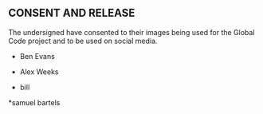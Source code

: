## CONSENT AND RELEASE

The undersigned have consented to their images being used for the Global Code project
and to be used on social media.

* Ben Evans

* Alex Weeks

* bill

*samuel bartels

